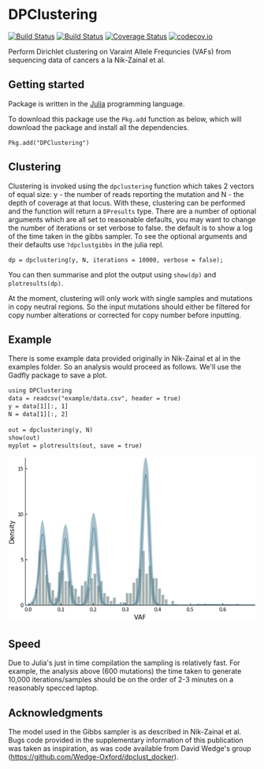 # DPClustering

[![Build Status](https://travis-ci.org/marcjwilliams1/DPClustering.jl.svg?branch=master)](https://travis-ci.org/marcjwilliams1/DPClustering.jl)
[![Build Status](https://ci.appveyor.com/api/projects/status/github/marcjwilliams1/DPClustering.jl?branch=master&svg=true)](https://ci.appveyor.com/project/marcjwilliams1/DPClustering-jl/branch/master)
[![Coverage Status](https://coveralls.io/repos/github/marcjwilliams1/DPClustering.jl/badge.svg?branch=master)](https://coveralls.io/github/marcjwilliams1/DPClustering.jl?branch=master)
[![codecov.io](http://codecov.io/github/marcjwilliams1/DPClustering.jl/coverage.svg?branch=master)](http://codecov.io/github/marcjwilliams1/DPClustering.jl?branch=master)

Perform Dirichlet clustering on Varaint Allele Frequncies (VAFs) from sequencing data of cancers a la Nik-Zainal et al.

## Getting started
Package is written in the [Julia](https://julialang.org/) programming language.

To download this package use the ```Pkg.add``` function as below, which will download the package and install all the dependencies.
```
Pkg.add("DPClustering")
```

## Clustering
Clustering is invoked using the ```dpclustering``` function which takes 2 vectors of equal size: y - the number of reads reporting the mutation and N - the depth of coverage at that locus. With these, clustering can be performed and the function will return a ```DPresults``` type. There are a number of optional arguments which are all set to reasonable defaults, you may want to change the number of iterations or set verbose to false. the default is to show a log of the time taken in the gibbs sampler. To see the optional arguments and their defaults use ```?dpclustgibbs``` in the julia repl.

```
dp = dpclustering(y, N, iterations = 10000, verbose = false);
```

You can then summarise and plot the output using ```show(dp)``` and ```plotresults(dp)```.

At the moment, clustering will only work with single samples and mutations in copy neutral regions. So the input mutations should either be filtered for copy number alterations or corrected for copy number before inputting.

## Example
There is some example data provided originally in Nik-Zainal et al in the examples folder. So an analysis would proceed as follows. We'll use the Gadfly package to save a plot.
```
using DPClustering
data = readcsv("example/data.csv", header = true)
y = data[1][:, 1]
N = data[1][:, 2]

out = dpclustering(y, N)
show(out)
myplot = plotresults(out, save = true)
```

![plot](/example/example.png)

## Speed
Due to Julia's just in time compilation the sampling is relatively fast. For example, the analysis above (600 mutations) the time taken to generate 10,000 iterations/samples should be on the order of 2-3 minutes on a reasonably specced laptop.

## Acknowledgments
The model used in the Gibbs sampler is as described in Nik-Zainal et al. Bugs code provided in the supplementary information of this publication was taken as inspiration, as was code available from David Wedge's group (https://github.com/Wedge-Oxford/dpclust_docker).
